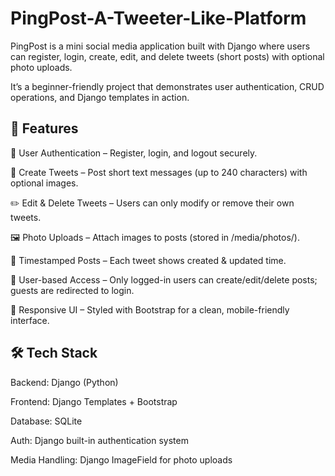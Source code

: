 # PingPost-A-Tweeter-Like-Platform
PingPost is a mini social media application built with Django where users can register, login, create, edit, and delete tweets (short posts) with optional photo uploads.

It’s a beginner-friendly project that demonstrates user authentication, CRUD operations, and Django templates in action.

## 🚀 Features

🔐 User Authentication – Register, login, and logout securely.

📝 Create Tweets – Post short text messages (up to 240 characters) with optional images.

✏️ Edit & Delete Tweets – Users can only modify or remove their own tweets.

🖼️ Photo Uploads – Attach images to posts (stored in /media/photos/).

📅 Timestamped Posts – Each tweet shows created & updated time.

👤 User-based Access – Only logged-in users can create/edit/delete posts; guests are redirected to login.

📱 Responsive UI – Styled with Bootstrap for a clean, mobile-friendly interface.

## 🛠️ Tech Stack

Backend: Django (Python)

Frontend: Django Templates + Bootstrap

Database: SQLite

Auth: Django built-in authentication system

Media Handling: Django ImageField for photo uploads
